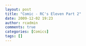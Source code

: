 ```yaml
---
layout: post
title: "Comic - RC's Eleven Part 2"
date: 2009-12-02 19:23
author: rcadmin
comments: true
categories: [Comics]
tags: []
---
```

<a href="http://bitsmack.com/comics/2009/12/02/comic-rcs-eleven-part-2/"><img src="http://dl.bitsmack.com/uploads/2009/12/20091202.jpg" alt="" title="and this is just the easy part"  class="alignnone size-full wp-image-1820" /></a>
